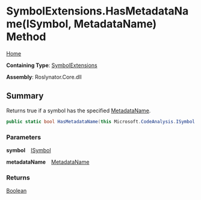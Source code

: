 # SymbolExtensions\.HasMetadataName\(ISymbol, MetadataName\) Method

[Home](../../../README.md)

**Containing Type**: [SymbolExtensions](../README.md)

**Assembly**: Roslynator\.Core\.dll

## Summary

Returns true if a symbol has the specified [MetadataName](../../MetadataName/README.md)\.

```csharp
public static bool HasMetadataName(this Microsoft.CodeAnalysis.ISymbol symbol, in Roslynator.MetadataName metadataName)
```

### Parameters

**symbol** &ensp; [ISymbol](https://docs.microsoft.com/en-us/dotnet/api/microsoft.codeanalysis.isymbol)

**metadataName** &ensp; [MetadataName](../../MetadataName/README.md)

### Returns

[Boolean](https://docs.microsoft.com/en-us/dotnet/api/system.boolean)

